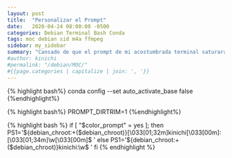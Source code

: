 ```yaml
---
layout: post
title:  "Personalizar el Prompt"
date:   2020-04-24 08:00:00 -0500
categories: Debian Terminal Bash Conda
tags: moc debian sid m4a ffmpeg
sidebar: my_sidebar
summary: "Cansado de que el prompt de mi acostumbrada terminal saturara casi todo el ancho de mi pantalla, me aventuré a probar difentes opciones de visualización del mismo."
#author: kinichi
#permalink: "/debian/MOC/"
#{{page.categories | capitalize | join: ', '}}
---
```



{% highlight bash%}
conda config --set auto_activate_base false
{%endhighlight%}


{% highlight bash%}
PROMPT_DIRTRIM=1
{%endhighlight%}

{% highlight bash %}
if [ "$color_prompt" = yes ]; then
    PS1='${debian_chroot:+($debian_chroot)}\[\033[01;32m\]kinichi\[\033[00m\]:\[\033[01;34m\]\w\[\033[00m\]\$ '
else
    PS1='${debian_chroot:+($debian_chroot)}kinichi:\w\$ '
fi
{% endhighlight %}
